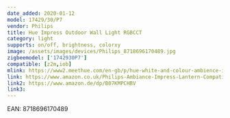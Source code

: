 ```yaml
---
date_added: 2020-01-12
model: 17429/30/P7
vendor: Philips
title: Hue Impress Outdoor Wall Light RGBCCT
category: light
supports: on/off, brightness, colorxy
image: /assets/images/devices/Philips_8718696170489.jpg
zigbeemodel: ['1742930P7']
compatible: [z2m,iob]
mlink: https://www2.meethue.com/en-gb/p/hue-white-and-colour-ambience-impress-outdoor-wall-light/1742930P7
link: https://www.amazon.co.uk/Philips-Ambiance-Impress-Lantern-Compatible/dp/B07KMPCHBV
link2: https://www.amazon.de/dp/B07KMPCHBV
link3: 
---
```

EAN: 8718696170489